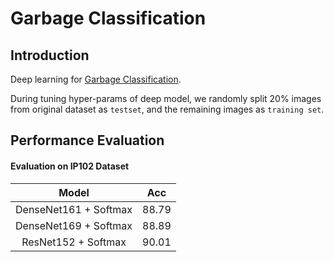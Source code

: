 # Garbage Classification
## Introduction
Deep learning for [Garbage Classification](https://developer.huaweicloud.com/competition/competitions/1000007620/introduction?utm_source=bolg&utm_medium=sm-hwysm-bu&utm_campaign=-&utm_content=BK-HWY-BKWZ&utm_term=20190807-01).

During tuning hyper-params of deep model, we randomly split 20% images from 
original dataset as ``testset``, and the remaining images as ``training set``.

## Performance Evaluation
#### Evaluation on IP102 Dataset
| Model | Acc |
| :---: | :---: |
| DenseNet161 + Softmax | 88.79 |
| DenseNet169 + Softmax | 88.89 |
| ResNet152 + Softmax | 90.01 |
